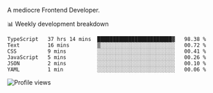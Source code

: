 A mediocre Frontend Developer.

📊 Weekly development breakdown
<!--START_SECTION:waka-->

```text
TypeScript   37 hrs 14 mins  ████████████████████████▓   98.38 %
Text         16 mins         ▒░░░░░░░░░░░░░░░░░░░░░░░░   00.72 %
CSS          9 mins          ░░░░░░░░░░░░░░░░░░░░░░░░░   00.41 %
JavaScript   5 mins          ░░░░░░░░░░░░░░░░░░░░░░░░░   00.26 %
JSON         2 mins          ░░░░░░░░░░░░░░░░░░░░░░░░░   00.10 %
YAML         1 min           ░░░░░░░░░░░░░░░░░░░░░░░░░   00.06 %
```

<!--END_SECTION:waka-->

<img src="https://gpvc.arturio.dev/iqbalfasri" alt="Profile views"/>
